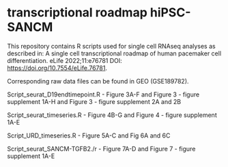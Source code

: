 # transcriptional roadmap hiPSC-SANCM

This repository contains R scripts used for single cell RNAseq analyses as described in:
A single cell transcriptional roadmap of human pacemaker cell differentiation.
eLife 2022;11:e76781 DOI: https://doi.org/10.7554/eLife.76781. 

Corresponding raw data files can be found in GEO (GSE189782).

Script_seurat_D19endtimepoint.R - Figure 3A-F and Figure 3 - figure supplement 1A-H and Figure 3 - figure supplement 2A and 2B

Script_seurat_timeseries.R - Figure 4B-G and Figure 4 - figure supplement 1A-E 

Script_URD_timeseries.R - Figure 5A-C and Fig 6A and 6C

Script_seurat_SANCM-TGFB2./r - Figure 7A-D and Figure 7 - figure supplement 1A-E
